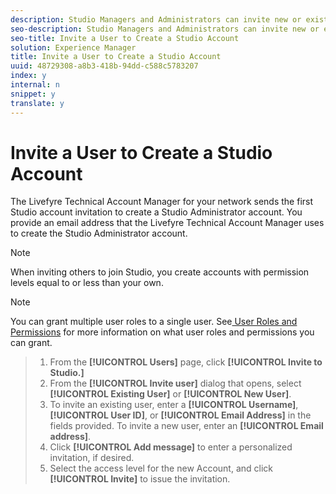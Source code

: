 ```yaml
---
description: Studio Managers and Administrators can invite new or existing users to create a Studio account.
seo-description: Studio Managers and Administrators can invite new or existing users to create a Studio account.
seo-title: Invite a User to Create a Studio Account
solution: Experience Manager
title: Invite a User to Create a Studio Account
uuid: 48729308-a8b3-418b-94dd-c588c5783207
index: y
internal: n
snippet: y
translate: y
---
```


# Invite a User to Create a Studio Account

The Livefyre Technical Account Manager for your network sends the first Studio account invitation to create a Studio Administrator account. You provide an email address that the Livefyre Technical Account Manager uses to create the Studio Administrator account.

>[!NOTE]
>
>When inviting others to join Studio, you create accounts with permission levels equal to or less than your own.


>[!NOTE]
>
>You can grant multiple user roles to a single user. See[ User Roles and Permissions](c_user_types.md#c_user_types) for more information on what user roles and permissions you can grant.


>1. From the **[!UICONTROL  Users]** page, click **[!UICONTROL  Invite to Studio.]**
>1. From the **[!UICONTROL  Invite user]** dialog that opens, select **[!UICONTROL  Existing User]** or **[!UICONTROL  New User]**.
>1. To invite an existing user, enter a **[!UICONTROL  Username]**, **[!UICONTROL  User ID]**, or **[!UICONTROL  Email Address]** in the fields provided. To invite a new user, enter an **[!UICONTROL  Email address]**.
>1. Click **[!UICONTROL  Add message]** to enter a personalized invitation, if desired.
>1. Select the access level for the new Account, and click **[!UICONTROL  Invite]** to issue the invitation.
